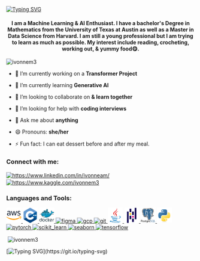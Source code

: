
[![Typing SVG](https://readme-typing-svg.demolab.com?font=Fira+Code&size=40&pause=1000&color=F7A4F3&center=true&random=false&width=435&lines=Hello+%F0%9F%92%96%2C+My+name+is+Ivonne)](https://git.io/typing-svg)

<h4 align="center">I am a Machine Learning & AI Enthusiast. I have a bachelor's Degree in Mathematics from the University of Texas at Austin as well as a Master in Data Science from Harvard. I am still a young professional but I am trying to learn as much as possible. My interest include reading, crocheting, working out, & yummy food😋.</h4>

<p align="left"> <img src="https://komarev.com/ghpvc/?username=ivonnem3&label=Profile%20views&color=0e75b6&style=flat" alt="ivonnem3" /> </p>

- 🔭 I’m currently working on a **Transformer Project**

- 🌱 I’m currently learning **Generative AI**

- 👯 I’m looking to collaborate on **& learn together**

- 🤝 I’m looking for help with **coding interviews**

- 💬 Ask me about **anything**

-  😄 Pronouns: **she/her**
   
- ⚡ Fun fact: I can eat dessert before and after my meal. 

<h3 align="left">Connect with me:</h3>
<p align="left">
<a href="https://linkedin.com/in/https://www.linkedin.com/in/ivonneam/" target="blank"><img align="center" src="https://raw.githubusercontent.com/rahuldkjain/github-profile-readme-generator/master/src/images/icons/Social/linked-in-alt.svg" alt="https://www.linkedin.com/in/ivonneam/" height="30" width="40" /></a>
<a href="https://kaggle.com/https://www.kaggle.com/ivonnem3" target="blank"><img align="center" src="https://raw.githubusercontent.com/rahuldkjain/github-profile-readme-generator/master/src/images/icons/Social/kaggle.svg" alt="https://www.kaggle.com/ivonnem3" height="30" width="40" /></a>
</p>

<h3 align="left">Languages and Tools:</h3>
<p align="left"> <a href="https://aws.amazon.com" target="_blank" rel="noreferrer"> <img src="https://raw.githubusercontent.com/devicons/devicon/master/icons/amazonwebservices/amazonwebservices-original-wordmark.svg" alt="aws" width="40" height="40"/> </a> <a href="https://www.w3schools.com/cpp/" target="_blank" rel="noreferrer"> <img src="https://raw.githubusercontent.com/devicons/devicon/master/icons/cplusplus/cplusplus-original.svg" alt="cplusplus" width="40" height="40"/> </a> <a href="https://www.docker.com/" target="_blank" rel="noreferrer"> <img src="https://raw.githubusercontent.com/devicons/devicon/master/icons/docker/docker-original-wordmark.svg" alt="docker" width="40" height="40"/> </a> <a href="https://www.figma.com/" target="_blank" rel="noreferrer"> <img src="https://www.vectorlogo.zone/logos/figma/figma-icon.svg" alt="figma" width="40" height="40"/> </a> <a href="https://cloud.google.com" target="_blank" rel="noreferrer"> <img src="https://www.vectorlogo.zone/logos/google_cloud/google_cloud-icon.svg" alt="gcp" width="40" height="40"/> </a> <a href="https://git-scm.com/" target="_blank" rel="noreferrer"> <img src="https://www.vectorlogo.zone/logos/git-scm/git-scm-icon.svg" alt="git" width="40" height="40"/> </a> <a href="https://www.java.com" target="_blank" rel="noreferrer"> <img src="https://raw.githubusercontent.com/devicons/devicon/master/icons/java/java-original.svg" alt="java" width="40" height="40"/> </a> <a href="https://pandas.pydata.org/" target="_blank" rel="noreferrer"> <img src="https://raw.githubusercontent.com/devicons/devicon/2ae2a900d2f041da66e950e4d48052658d850630/icons/pandas/pandas-original.svg" alt="pandas" width="40" height="40"/> </a> <a href="https://www.postgresql.org" target="_blank" rel="noreferrer"> <img src="https://raw.githubusercontent.com/devicons/devicon/master/icons/postgresql/postgresql-original-wordmark.svg" alt="postgresql" width="40" height="40"/> </a> <a href="https://www.python.org" target="_blank" rel="noreferrer"> <img src="https://raw.githubusercontent.com/devicons/devicon/master/icons/python/python-original.svg" alt="python" width="40" height="40"/> </a> <a href="https://pytorch.org/" target="_blank" rel="noreferrer"> <img src="https://www.vectorlogo.zone/logos/pytorch/pytorch-icon.svg" alt="pytorch" width="40" height="40"/> </a> <a href="https://scikit-learn.org/" target="_blank" rel="noreferrer"> <img src="https://upload.wikimedia.org/wikipedia/commons/0/05/Scikit_learn_logo_small.svg" alt="scikit_learn" width="40" height="40"/> </a> <a href="https://seaborn.pydata.org/" target="_blank" rel="noreferrer"> <img src="https://seaborn.pydata.org/_images/logo-mark-lightbg.svg" alt="seaborn" width="40" height="40"/> </a> <a href="https://www.tensorflow.org" target="_blank" rel="noreferrer"> <img src="https://www.vectorlogo.zone/logos/tensorflow/tensorflow-icon.svg" alt="tensorflow" width="40" height="40"/> </a> </p>

<p>&nbsp;<img align="center" src="https://github-readme-stats.vercel.app/api?username=ivonnem3&show_icons=true&locale=en" alt="ivonnem3" /></p>

[![Typing SVG](https://readme-typing-svg.demolab.com?font=Fira+Code&pause=1000&color=F7A4F3&center=true&random=false&width=435&lines=Thank+you!)](https://git.io/typing-svg)
